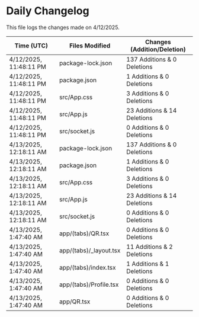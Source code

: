 # Daily Changelog

This file logs the changes made on 4/12/2025.

| Time (UTC)             | Files Modified                    | Changes (Addition/Deletion) |
|------------------------|-----------------------------------|-----------------------------|
| 4/12/2025, 11:48:11 PM | package-lock.json | 137 Additions & 0 Deletions |
| 4/12/2025, 11:48:11 PM | package.json | 1 Additions & 0 Deletions |
| 4/12/2025, 11:48:11 PM | src/App.css | 3 Additions & 0 Deletions |
| 4/12/2025, 11:48:11 PM | src/App.js | 23 Additions & 14 Deletions |
| 4/12/2025, 11:48:11 PM | src/socket.js | 0 Additions & 0 Deletions |
| 4/13/2025, 12:18:11 AM | package-lock.json | 137 Additions & 0 Deletions|
| 4/13/2025, 12:18:11 AM | package.json | 1 Additions & 0 Deletions|
| 4/13/2025, 12:18:11 AM | src/App.css | 3 Additions & 0 Deletions|
| 4/13/2025, 12:18:11 AM | src/App.js | 23 Additions & 14 Deletions|
| 4/13/2025, 12:18:11 AM | src/socket.js | 0 Additions & 0 Deletions|
| 4/13/2025, 1:47:40 AM | app/(tabs)/QR.tsx | 0 Additions & 0 Deletions|
| 4/13/2025, 1:47:40 AM | app/(tabs)/_layout.tsx | 11 Additions & 2 Deletions|
| 4/13/2025, 1:47:40 AM | app/(tabs)/index.tsx | 1 Additions & 1 Deletions|
| 4/13/2025, 1:47:40 AM | app/(tabs)/Profile.tsx | 0 Additions & 0 Deletions|
| 4/13/2025, 1:47:40 AM | app/QR.tsx | 0 Additions & 0 Deletions|
